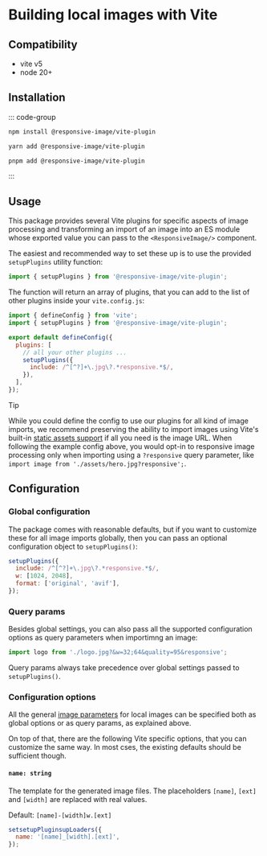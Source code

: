 # Building local images with Vite

## Compatibility

- vite v5
- node 20+

## Installation

::: code-group

```bash [npm]
npm install @responsive-image/vite-plugin
```

```bash [yarn]
yarn add @responsive-image/vite-plugin
```

```bash [pnpm]
pnpm add @responsive-image/vite-plugin
```

:::

## Usage

This package provides several Vite plugins for specific aspects of image processing and transforming an import of an image into an ES module whose exported value you can pass to the `<ResponsiveImage/>` component.

The easiest and recommended way to set these up is to use the provided `setupPlugins` utility function:

```js
import { setupPlugins } from '@responsive-image/vite-plugin';
```

The function will return an array of plugins, that you can add to the list of other plugins inside your `vite.config.js`:

```js
import { defineConfig } from 'vite';
import { setupPlugins } from '@responsive-image/vite-plugin';

export default defineConfig({
  plugins: [
    // all your other plugins ...
    setupPlugins({
      include: /^[^?]+\.jpg\?.*responsive.*$/,
    }),
  ],
});
```

> [!TIP]
> While you could define the config to use our plugins for all kind of image imports, we recommend preserving the ability to import images using Vite's built-in [static assets support](https://vitejs.dev/guide/assets.html) if all you need is the image URL. When following the example config above, you would opt-in to responsive image processing only when importing using a `?responsive` query parameter, like `import image from './assets/hero.jpg?responsive';`.

## Configuration

### Global configuration

The package comes with reasonable defaults, but if you want to customize these for all image imports globally, then you can pass an optional configuration object to `setupPlugins()`:

```js
setupPlugins({
  include: /^[^?]+\.jpg\?.*responsive.*$/,
  w: [1024, 2048],
  format: ['original', 'avif'],
});
```

### Query params

Besides global settings, you can also pass all the supported configuration options as query parameters when importimng an image:

```js
import logo from './logo.jpg?&w=32;64&quality=95&responsive';
```

Query params always take precedence over global settings passed to `setupPlugins()`.

### Configuration options

All the general [image parameters](../usage/local-images.md#image-parameters-reference) for local images can be specified both as global options or as query params, as explained above.

On top of that, there are the following Vite specific options, that you can customize the same way. In most cses, the existing defaults should be sufficient though.

#### `name: string`

The template for the generated image files. The placeholders `[name]`, `[ext]` and `[width]` are replaced with real values.

Default: `[name]-[width]w.[ext]`

```js
setsetupPluginsupLoaders({
  name: '[name]_[width].[ext]',
});
```

